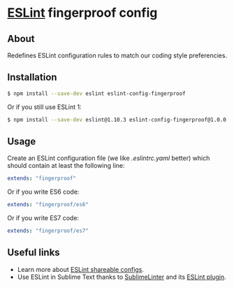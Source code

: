 # [ESLint](http://eslint.org/) fingerproof config

## About

Redefines ESLint configuration rules to match our coding style preferencies.

## Installation

```bash
$ npm install --save-dev eslint eslint-config-fingerproof
```

Or if you still use ESLint 1:

```bash
$ npm install --save-dev eslint@1.10.3 eslint-config-fingerproof@1.0.0
```

## Usage

Create an ESLint configuration file (we like *.eslintrc.yaml* better) which should contain at least the following line:

```yaml
extends: "fingerproof"
```

Or if you write ES6 code:

```yaml
extends: "fingerproof/es6"
```

Or if you write ES7 code:

```yaml
extends: "fingerproof/es7"
```

## Useful links

- Learn more about [ESLint shareable configs](http://eslint.org/docs/developer-guide/shareable-configs).
- Use ESLint in Sublime Text thanks to [SublimeLinter](http://www.sublimelinter.com/en/latest/) and its [ESLint plugin](https://github.com/roadhump/SublimeLinter-eslint).
